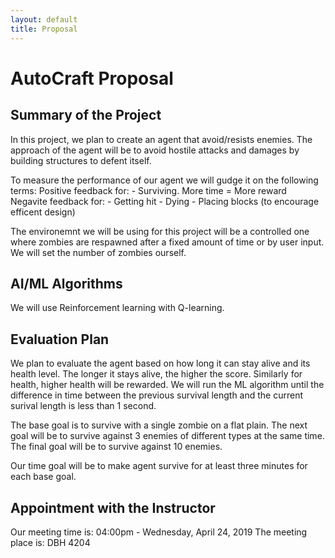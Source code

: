 ```yaml
---
layout: default
title: Proposal
---
```

# AutoCraft Proposal


## Summary of the Project
In this project, we plan to create an agent that avoid/resists enemies. The approach of the agent will be to avoid hostile attacks and damages by building structures to defent itself. 

To measure the performance of our agent we will gudge it on the following terms:
Positive feedback for: 
	- Surviving. More time = More reward
Negavite feedback for: 
	- Getting hit
	- Dying
	- Placing blocks (to encourage efficent design)

The environemnt we will be using for this project will be a controlled one where zombies are respawned after a fixed amount of time or by user input. We will set the number of zombies ourself.


##  AI/ML Algorithms
We will use Reinforcement learning with Q-learning. 

##  Evaluation Plan
We plan to evaluate the agent based on how long it can stay alive and its health level. The longer it stays alive, the higher the score. Similarly for health, higher health will be rewarded. We will run the ML algorithm until the difference in time between the previous survival length and the current surival length is less than 1 second. 

The base goal is to survive with a single zombie on a flat plain. The next goal will be to survive against 3 enemies of different types at the same time. The final goal will be to survive against 10 enemies.

Our time goal will be to make agent survive for at least three minutes for each base goal.


## Appointment with the Instructor
Our meeting time is: 04:00pm - Wednesday, April 24, 2019
The meeting place is: DBH 4204

